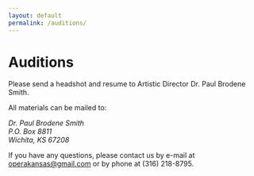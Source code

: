 ```yaml
---
layout: default
permalink: /auditions/
---
```


# Auditions

Please send a headshot and resume to Artistic Director Dr. Paul Brodene Smith.

All materials can be mailed to:

<address>
Dr. Paul Brodene Smith<br>
P.O. Box 8811<br>
Wichita, KS 67208<br>
</address>

If you have any questions, please contact us by e-mail at <operakansas@gmail.com> or by phone at 
(316) 218-8795.

